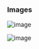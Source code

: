 ### Images

![image](https://github.com/user-attachments/assets/d8add62f-cfc4-440d-98b9-736c5fea2d56)

![image](https://github.com/user-attachments/assets/d1f6e726-86e3-464c-a60c-5d1149d7c7a7)
